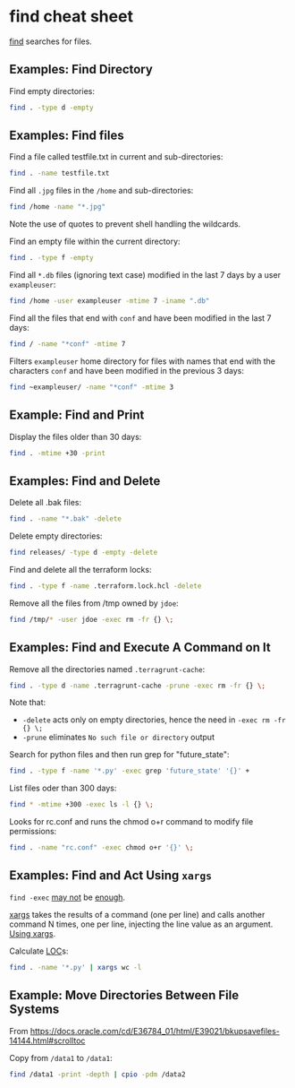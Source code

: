 # find cheat sheet

[find](https://www.linux.org/docs/man1/find.html) searches for files.


## Examples: Find Directory

Find empty directories:
```sh
find . -type d -empty
```


## Examples: Find files

Find a file called testfile.txt in current and sub-directories:
```sh
find . -name testfile.txt
```

Find all `.jpg` files in the `/home` and sub-directories:
```sh
find /home -name "*.jpg"
```
Note the use of quotes to prevent shell handling the wildcards.


Find an empty file within the current directory:
```sh
find . -type f -empty
```

Find all `*.db` files (ignoring text case) modified in the last 7 days by a user `exampleuser`:

```sh
find /home -user exampleuser -mtime 7 -iname ".db"
```

Find all the files that end with `conf` and have been modified in the last 7 days:
```sh
find / -name "*conf" -mtime 7
```
Filters `exampleuser` home directory for files with names that end with the
characters `conf` and have been modified in the previous 3 days:
```sh
find ~exampleuser/ -name "*conf" -mtime 3
```

## Example: Find and Print

Display the files older than 30 days:
```sh
find . -mtime +30 -print
```

## Examples: Find and Delete

Delete all .bak files:
```sh
find . -name "*.bak" -delete
```
Delete empty directories:
```sh
find releases/ -type d -empty -delete
```

Find and delete all the terraform locks:
```sh
find . -type f -name .terraform.lock.hcl -delete
```

Remove all the files from /tmp owned by `jdoe`:
```sh
find /tmp/* -user jdoe -exec rm -fr {} \;
```

## Examples: Find and Execute A Command on It

Remove all the directories named `.terragrunt-cache`:

```sh
find . -type d -name .terragrunt-cache -prune -exec rm -fr {} \;
```
Note that:

* `-delete` acts only on empty directories, hence the need in
`-exec rm -fr {} \;`
* `-prune` eliminates `No such file or directory` output

Search for python files and then run grep for "future_state":
```sh
find . -type f -name '*.py' -exec grep 'future_state' '{}' +
```

List files oder than 300 days:
```sh
find * -mtime +300 -exec ls -l {} \;
```

Looks for rc.conf and runs the chmod o+r command to modify file permissions:
```sh
find . -name "rc.conf" -exec chmod o+r '{}' \;
```

## Examples: Find and Act Using `xargs`

`find -exec` [may not](https://www.everythingcli.org/find-exec-vs-find-xargs/) be [enough](https://danielmiessler.com/blog/linux-xargs-vs-exec/).

[xargs](https://man7.org/linux/man-pages/man1/xargs.1.html) takes the results of
a command (one per line) and calls another command N times, one per line,
injecting the line value as an argument.
[Using xargs](https://shapeshed.com/unix-xargs/).

Calculate [LOC](https://en.wikipedia.org/wiki/Source_lines_of_code)s:
```sh
find . -name '*.py' | xargs wc -l
```

## Example: Move Directories Between File Systems

From https://docs.oracle.com/cd/E36784_01/html/E39021/bkupsavefiles-14144.html#scrolltoc

Copy from `/data1` to `/data1`:

```sh
find /data1 -print -depth | cpio -pdm /data2
```
